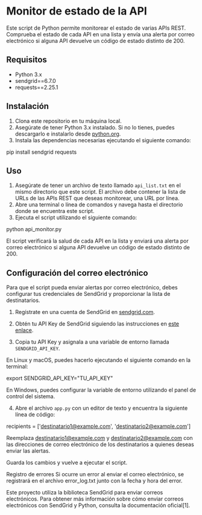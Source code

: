# Monitor de estado de la API

Este script de Python permite monitorear el estado de varias APIs REST. Comprueba el estado de cada API en una lista y envía una alerta por correo electrónico si alguna API devuelve un código de estado distinto de 200.

## Requisitos

- Python 3.x
- sendgrid==6.7.0
- requests==2.25.1

## Instalación

1. Clona este repositorio en tu máquina local.
2. Asegúrate de tener Python 3.x instalado. Si no lo tienes, puedes descargarlo e instalarlo desde [python.org](https://www.python.org/downloads/).
3. Instala las dependencias necesarias ejecutando el siguiente comando:

pip install sendgrid requests


## Uso

1. Asegúrate de tener un archivo de texto llamado `api_list.txt` en el mismo directorio que este script. El archivo debe contener la lista de URLs de las APIs REST que deseas monitorear, una URL por línea.
2. Abre una terminal o línea de comandos y navega hasta el directorio donde se encuentra este script.
3. Ejecuta el script utilizando el siguiente comando:

python api_monitor.py

El script verificará la salud de cada API en la lista y enviará una alerta por correo electrónico si alguna API devuelve un código de estado distinto de 200.

## Configuración del correo electrónico

Para que el script pueda enviar alertas por correo electrónico, debes configurar tus credenciales de SendGrid y proporcionar la lista de destinatarios.

1. Regístrate en una cuenta de SendGrid en [sendgrid.com](https://sendgrid.com/).
2. Obtén tu API Key de SendGrid siguiendo las instrucciones en [este enlace](https://docs.sendgrid.com/for-developers/sending-email/quickstart-python#step-3-create-an-api-key).

3. Copia tu API Key y asignala a una variable de entorno llamada `SENDGRID_API_KEY`.

En Linux y macOS, puedes hacerlo ejecutando el siguiente comando en la terminal:

export SENDGRID_API_KEY="TU_API_KEY"


En Windows, puedes configurar la variable de entorno utilizando el panel de control del sistema.

4. Abre el archivo `app.py` con un editor de texto y encuentra la siguiente línea de código:


recipients = ['destinatario1@example.com', 'destinatario2@example.com']

Reemplaza destinatario1@example.com y destinatario2@example.com con las direcciones de correo electrónico de los destinatarios a quienes deseas enviar las alertas.

Guarda los cambios y vuelve a ejecutar el script.

Registro de errores
Si ocurre un error al enviar el correo electrónico, se registrará en el archivo error_log.txt junto con la fecha y hora del error.

Este proyecto utiliza la biblioteca SendGrid para enviar correos electrónicos. Para obtener más información sobre cómo enviar correos electrónicos con SendGrid y Python, consulta la documentación oficial[1].
